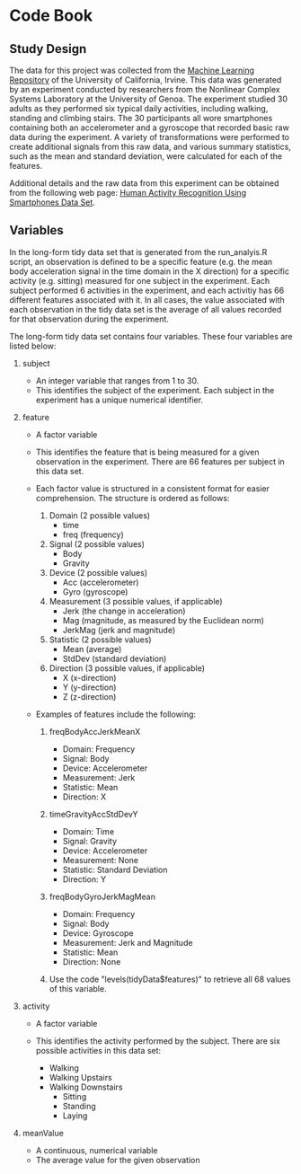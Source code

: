 Code Book
=========

Study Design
------------

The data for this project was collected from the [Machine Learning Repository](http://archive.ics.uci.edu/ml/index.html) of the University of California, Irvine. This data was generated by an experiment conducted by researchers from the Nonlinear Complex Systems Laboratory at the University of Genoa. The experiment studied 30 adults as they performed six typical daily activities, including walking, standing and climbing stairs. The 30 participants all wore smartphones containing both an accelerometer and a gyroscope that recorded basic raw data during the experiment. A variety of transformations were performed to create additional signals from this raw data, and various summary statistics, such as the mean and standard deviation, were calculated for each of the features.

Additional details and the raw data from this experiment can be obtained from the following web page: [Human Activity Recognition Using Smartphones Data Set](http://archive.ics.uci.edu/ml/datasets/Human+Activity+Recognition+Using+Smartphones).

Variables
---------

In the long-form tidy data set that is generated from the run_analyis.R script, an observation is defined to be a specific feature (e.g. the mean body acceleration signal in the time domain in the X direction) for a specific activity (e.g. sitting) measured for one subject in the experiment. Each subject performed 6 activities in the experiment, and each activitiy has 66 different features associated with it. In all cases, the value associated with each observation in the tidy data set is the average of all values recorded for that observation during the experiment.

The long-form tidy data set contains four variables. These four variables are listed below:

1. subject

	- An integer variable that ranges from 1 to 30.
	- This identifies the subject of the experiment. Each subject in the experiment has a unique numerical identifier.

2. feature

	- A factor variable
	- This identifies the feature that is being measured for a given observation in the experiment. There are 66 features per subject in this data set.
	- Each factor value is structured in a consistent format for easier comprehension. The structure is ordered as follows:

		1. Domain (2 possible values)
			- time
			- freq (frequency)
		2. Signal (2 possible values)
			- Body
			- Gravity
		3. Device (2 possible values)
			- Acc (accelerometer)
			- Gyro (gyroscope)
		4. Measurement (3 possible values, if applicable)
			- Jerk (the change in acceleration)
			- Mag (magnitude, as measured by the Euclidean norm)
			- JerkMag (jerk and magnitude)
		5. Statistic (2 possible values)
			- Mean (average)
			- StdDev (standard deviation)
		6. Direction (3 possible values, if applicable)
			- X (x-direction)
			- Y (y-direction)
			- Z (z-direction)

	- Examples of features include the following:

		1. freqBodyAccJerkMeanX
			- Domain: Frequency
			- Signal: Body
			- Device: Accelerometer
			- Measurement: Jerk
			- Statistic: Mean
			- Direction: X

		2. timeGravityAccStdDevY
			- Domain: Time
			- Signal: Gravity
			- Device: Accelerometer
			- Measurement: None
			- Statistic: Standard Deviation
			- Direction: Y

		3. freqBodyGyroJerkMagMean
			- Domain: Frequency
			- Signal: Body
			- Device: Gyroscope
			- Measurement: Jerk and Magnitude
			- Statistic: Mean
			- Direction: None
	
		4. Use the code "levels(tidyData$features)" to retrieve all 68 values of this variable.

3. activity

	- A factor variable
	- This identifies the activity performed by the subject. There are six possible activities in this data set:

		- Walking
		- Walking Upstairs
		- Walking Downstairs
    		- Sitting
    		- Standing
    		- Laying

4. meanValue

	- A continuous, numerical variable
	- The average value for the given observation